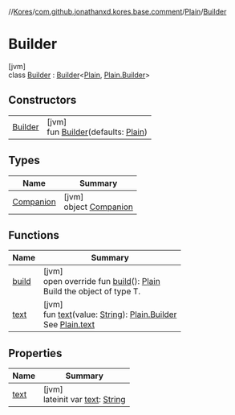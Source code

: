 //[Kores](../../../../index.md)/[com.github.jonathanxd.kores.base.comment](../../index.md)/[Plain](../index.md)/[Builder](index.md)

# Builder

[jvm]\
class [Builder](index.md) : [Builder](../../../com.github.jonathanxd.kores.builder/-builder/index.md)<[Plain](../index.md), [Plain.Builder](index.md)>

## Constructors

| | |
|---|---|
| [Builder](-builder.md) | [jvm]<br>fun [Builder](-builder.md)(defaults: [Plain](../index.md)) |

## Types

| Name | Summary |
|---|---|
| [Companion](-companion/index.md) | [jvm]<br>object [Companion](-companion/index.md) |

## Functions

| Name | Summary |
|---|---|
| [build](build.md) | [jvm]<br>open override fun [build](build.md)(): [Plain](../index.md)<br>Build the object of type T. |
| [text](text.md) | [jvm]<br>fun [text](text.md)(value: [String](https://kotlinlang.org/api/latest/jvm/stdlib/kotlin/-string/index.html)): [Plain.Builder](index.md)<br>See [Plain.text](../text.md) |

## Properties

| Name | Summary |
|---|---|
| [text](text.md) | [jvm]<br>lateinit var [text](text.md): [String](https://kotlinlang.org/api/latest/jvm/stdlib/kotlin/-string/index.html) |

